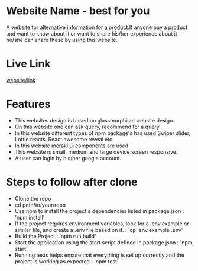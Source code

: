 
# Website Name - best for you

A website for alternative information for a product.If anyone buy a product and want to know about it or want to share his/her experience about it he/she can share these by using this website.


# Live Link

[website/link](https://best-for-you-2df59.web.app)

# Features

- This websites design is based on glassmorphism website design.
- On this website one can ask query, recommend for a query.
- In this website different types of npm package's  has used Swiper slider, Lottie reacts, React awesome reveal etc.
- In this website meraki ui components are used.
- This website is small, medium and large device screen responsive.
- A user can login by his/her google account.


# Steps to follow after clone


- Clone the repo
- cd path/to/your/repo
- Use npm  to install the project's dependencies listed in package.json  :  'npm install'
- If the project requires environment variables, look for a .env.example or similar file, and create a .env file based on it.  :  'cp .env.example .env'
- Build the Project :  'npm run build'
- Start the application using the start script defined in package.json  :  'npm start'
- Running tests helps ensure that everything is set up correctly and the project is working as expected  :  'npm test'








